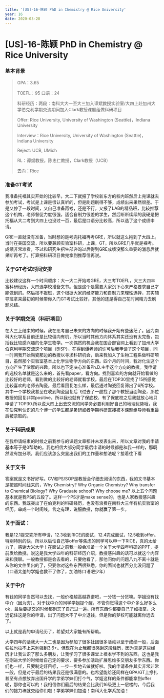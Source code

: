 ```yaml
---
title: '[US]-16-陈颖 PhD in Chemistry @ Rice University'
year: 16
date: 2020-03-28
---
```


# [US]-16-陈颖 PhD in Chemistry @ Rice University

### 基本背景

> GPA：3.65
>
> TOEFL：95 口语：24
>
> 科研经历：两段：南科大大一至大三加入谭斌教授实验室/大四上赴加州大学伯克利学期交流期间加入Clark教授课题组做科研项目
>
> Offer: Rice University, University of Washington (Seattle)，Indiana University
>
> Interview：Rice University, University of Washington (Seattle)，Indiana University
>
> Reject: UCB, UMich
>
> RL：谭斌教授，陈忠仁教授，Clark教授（UCB）
>
> 去向：Rice

### 准备GT考试

我准备托福其实开始的比较早，大二下就报了学校新东方的校内班然后上完课就去参加考试，考试是上课是很认真听的，但是刷题刷得不够，成绩出来果然很差。于是又停了一段时间，又自己准备再考，还是不行，又报了LAB的精品班，比较推荐这个机构，老师督促力度很强，适合自制力很差的学生，然后断断续续的我硬是把托福从大二考到大四上也没过一百，最后是口语分比较高，所以选了这个成绩申请。

GRE一直就没有准备，当时想的是考完托福再考GRE，所以就这么拖到了大四上。当时在美国交流，所以要兼顾实验室科研，上课，GT，所以GRE几乎就是裸考。成绩非常难看，不过和研究生招生部咨询过后得到GRE成绩没那么重要的消息后就果断再考了。打算把科研项目做完拿到推荐信再说。

### 关于GT考试时间安排
比较建议这样一个时间顺序：大一大二开始考GRE，大三考TOEFL，大三大四丰富科研经历，大四选学校准备文书。但是这个是需要大家沉下心来严格要求自己才能做到的。然后报不报班，这个根据大家的经济能力和自制力来理性选择，其实辅导班拿来最初的时候带你入门GT考试比较好，其他的还是得自己花时间精力去刷题总结。

### 关于学期交流（科研项目）
在大三上结束的时候，我在思考自己未来的方向的时候我开始有些迷茫了。因为南科大化学系目前还是比较偏向有机，所以当时其他方向体系其实还没有太完备，包括我比较感兴趣的化学生物学。一次偶然的机会我在国合部官网上看到了加州大学伯克利学期交流这个项目（BISP），在得到谭老师的许可后我申请了这个项目，同一时间我开始陶瓷那边的教授以寻求科研机会，后来我加入了生物工程系做科研项目，虽然那个实验室基本上化学生物学方向的东西。四个月的时间，我对化生这个方向产生了浓厚的兴趣。所以也下定决心准备Ph.D.主申这个方向的教授。我申请的选校名单就是这么来的，首先看paper，看方向。找到喜欢的方向就开始看做的比较好的老师，看到做的比较好的老师就看学校。最后在TOP30里找了15所感觉比较喜欢的老师去陶瓷，最后看回复怎么样，最后通过陶瓷回复筛出了6所学校。其中一个学校我甚至在收到陶瓷回复后飞过去了一趟找了那个教授当面陶瓷，那位教授的回复非常positive。所以我也就有了保底校，有了保底校之后我就放心地只申请了TOP30.所以说大四上出去交流的同学务必要利用好自己的地理优势哦，我在伯克利认识的几个博一的学生都是暑研或者学期科研直接被本课题组导师看重最后被录取的。

### 关于科研成果
在我申请结束的时候之前我参与的课题文章都并未发表出来，所以文章对我的申请基本等于是0帮助的。我也相信大部分同学最后申请的时候都是和我一样的，那既然没有加分项，我们应该怎么突显出我们的工作量和想法呢？接着往下看

### 关于文书
答案就是文书好好写。CV和PS/SOP是教授会仔细去阅读的东西，我的文书基本是按照时间线来的，Why Chemistry? Why Organic Chemistry? Why transfer to Chemical Biology? Why Graduate school? Why choose me? 以上五个问题基本就是我PS的五段了。这样一个PS才是make sense的，也是人家教授感兴趣的东西。我既突出了在伯克利的科研经历，也没有浪费在南科大三年有机实验室的经历。串成一个时间线，言之有理，说服教授，你就赢了第一步。

### 关于面试：
我是12.1提交完所有申请，12.3收到RICE的面试，12.4完成面试，12.5收到offer。特别特别的快，所以以后怕自己等offer等焦虑的同学可以申一下RICE，真的太给力了，感谢大米大学！在面试之前我一般会准备一个关于大学四年科研的PPT，提前发给教授。说这是我大学四年的科研经历介绍，教授感兴趣的话可以就这个内容来和我聊。一般教授都是会去看的，只要他看了，那他问你的问题八九不离十就是从你的文件里出的了，只要你对这些东西很熟悉，你的面试也就百分比没问题了（口语太差的学姐也救不了你了，加油练口语吧少年）

### 关于中介
有钱的同学当然可以去找，一般价格越高越靠谱吧，一分钱一分货嘛。学姐没有找中介（因为穷）。对于找中介的同学学姐提个醒，不管你觉得这个中介多么好多么ok，最后要提交的时候都别忘了自己过一遍。所有东西你都要自己了如指掌，永远记住这是你的申请，出了问题大不了中介退钱，但是你的梦校可能就离你远去了。

以上就是我的申请经历了，希望对大家能有所帮助。

大学四年的话我大一大二也是因为参加了很多社团很多活动以至于成绩一般，后面狂拉也拉不上来勉强到3.6+。但现在为止我都很感谢这段经历，因为真是这些经历才让我认识了那么多朋友，让我学习了很多课堂上根本学不到的东西。这也是我在刚进大学的时候给自己定的要求，要多参加活动扩展思维多交朋友多学东西。你们也一样，只要制定好目标，一步一步地去做就好啦。我的申请条件其实非常非常一般，但是对于最后的结果我还是很满意的。也希望能给还同样在GPA/GT上挣扎甚至有点想放弃出国升学的学弟学妹们打个气，学姐这样的条件都能拿到offer呢，那你也可以的！我相信你们最后的结果会比我们16级更上一层楼的，今后我们的接力棒就交给你们啦！学弟学妹们加油！南科大化学系加油！